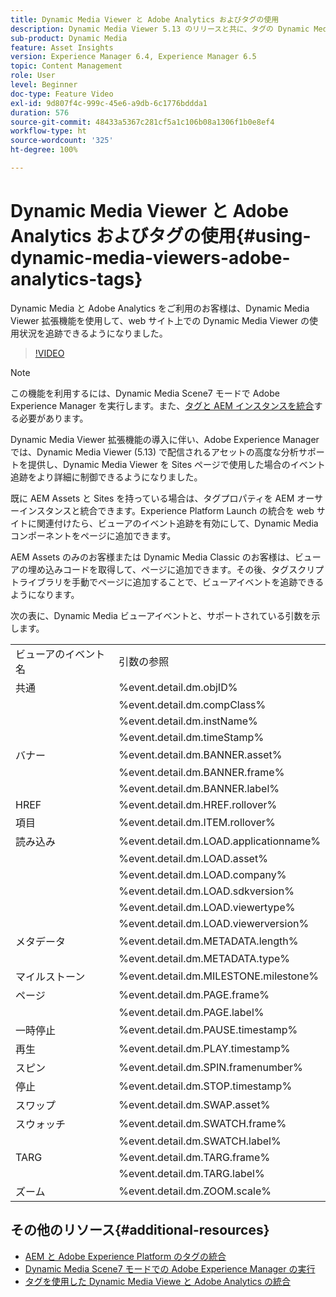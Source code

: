 ```yaml
---
title: Dynamic Media Viewer と Adobe Analytics およびタグの使用
description: Dynamic Media Viewer 5.13 のリリースと共に、タグの Dynamic Media Viewer 拡張機能を使用すると、Dynamic Media、Adobe Analytics、タグのユーザーは、タグ設定で Dynamic Media Viewer 固有のイベントとデータを使用できます。
sub-product: Dynamic Media
feature: Asset Insights
version: Experience Manager 6.4, Experience Manager 6.5
topic: Content Management
role: User
level: Beginner
doc-type: Feature Video
exl-id: 9d807f4c-999c-45e6-a9db-6c1776bddda1
duration: 576
source-git-commit: 48433a5367c281cf5a1c106b08a1306f1b0e8ef4
workflow-type: ht
source-wordcount: '325'
ht-degree: 100%

---
```


# Dynamic Media Viewer と Adobe Analytics およびタグの使用{#using-dynamic-media-viewers-adobe-analytics-tags}

Dynamic Media と Adobe Analytics をご利用のお客様は、Dynamic Media Viewer 拡張機能を使用して、web サイト上での Dynamic Media Viewer の使用状況を追跡できるようになりました。

>[!VIDEO](https://video.tv.adobe.com/v/29308?quality=12&learn=on)

>[!NOTE]
>
> この機能を利用するには、Dynamic Media Scene7 モードで Adobe Experience Manager を実行します。また、[タグと AEM インスタンスを統合](https://experienceleague.adobe.com/docs/experience-manager-learn/sites/integrations/experience-platform-launch/overview.html?lang=ja)する必要があります。

Dynamic Media Viewer 拡張機能の導入に伴い、Adobe Experience Manager では、Dynamic Media Viewer (5.13) で配信されるアセットの高度な分析サポートを提供し、Dynamic Media Viewer を Sites ページで使用した場合のイベント追跡をより詳細に制御できるようになりました。

既に AEM Assets と Sites を持っている場合は、タグプロパティを AEM オーサーインスタンスと統合できます。Experience Platform Launch の統合を web サイトに関連付けたら、ビューアのイベント追跡を有効にして、Dynamic Media コンポーネントをページに追加できます。

AEM Assets のみのお客様または Dynamic Media Classic のお客様は、ビューアの埋め込みコードを取得して、ページに追加できます。その後、タグスクリプトライブラリを手動でページに追加することで、ビューアイベントを追跡できるようになります。

次の表に、Dynamic Media ビューアイベントと、サポートされている引数を示します。

<table>
   <tbody>
      <tr>
         <td>ビューアのイベント名</td>
         <td>引数の参照</td>
      </tr>
      <tr>
         <td> 共通 </td>
         <td> %event.detail.dm.objID% </td>
      </tr>
      <tr>
         <td> </td>
         <td> %event.detail.dm.compClass% </td>
      </tr>
      <tr>
         <td> </td>
         <td> %event.detail.dm.instName% </td>
      </tr>
      <tr>
         <td> </td>
         <td> %event.detail.dm.timeStamp% </td>
      </tr>
      <tr>
         <td> バナー <br></td>
         <td> %event.detail.dm.BANNER.asset% </td>
      </tr>
      <tr>
         <td> </td>
         <td> %event.detail.dm.BANNER.frame% </td>
      </tr>
      <tr>
         <td> </td>
         <td> %event.detail.dm.BANNER.label% </td>
      </tr>
      <tr>
         <td> HREF </td>
         <td> %event.detail.dm.HREF.rollover% </td>
      </tr>
      <tr>
         <td> 項目 </td>
         <td> %event.detail.dm.ITEM.rollover% </td>
      </tr>
      <tr>
         <td> 読み込み </td>
         <td> %event.detail.dm.LOAD.applicationname% </td>
      </tr>
      <tr>
         <td><strong> </strong></td>
         <td> %event.detail.dm.LOAD.asset% </td>
      </tr>
      <tr>
         <td><strong> </strong></td>
         <td> %event.detail.dm.LOAD.company% </td>
      </tr>
      <tr>
         <td><strong> </strong></td>
         <td> %event.detail.dm.LOAD.sdkversion% </td>
      </tr>
      <tr>
         <td><strong> </strong></td>
         <td> %event.detail.dm.LOAD.viewertype% </td>
      </tr>
      <tr>
         <td><strong> </strong></td>
         <td> %event.detail.dm.LOAD.viewerversion% </td>
      </tr>
      <tr>
         <td> メタデータ </td>
         <td> %event.detail.dm.METADATA.length% </td>
      </tr>
      <tr>
         <td> </td>
         <td> %event.detail.dm.METADATA.type% </td>
      </tr>
      <tr>
         <td> マイルストーン </td>
         <td> %event.detail.dm.MILESTONE.milestone% </td>
      </tr>
      <tr>
         <td> ページ </td>
         <td> %event.detail.dm.PAGE.frame% </td>
      </tr>
      <tr>
         <td> </td>
         <td> %event.detail.dm.PAGE.label% </td>
      </tr>
      <tr>
         <td> 一時停止 </td>
         <td> %event.detail.dm.PAUSE.timestamp% </td>
      </tr>
      <tr>
         <td> 再生 </td>
         <td> %event.detail.dm.PLAY.timestamp% </td>
      </tr>
      <tr>
         <td> スピン </td>
         <td> %event.detail.dm.SPIN.framenumber% </td>
      </tr>
      <tr>
         <td> 停止 </td>
         <td> %event.detail.dm.STOP.timestamp% </td>
      </tr>
      <tr>
         <td> スワップ </td>
         <td> %event.detail.dm.SWAP.asset% </td>
      </tr>
      <tr>
         <td> スウォッチ </td>
         <td> %event.detail.dm.SWATCH.frame% </td>
      </tr>
      <tr>
         <td> </td>
         <td> %event.detail.dm.SWATCH.label% </td>
      </tr>
      <tr>
         <td> TARG </td>
         <td> %event.detail.dm.TARG.frame% </td>
      </tr>
      <tr>
         <td> </td>
         <td> %event.detail.dm.TARG.label% </td>
      </tr>
      <tr>
         <td> ズーム </td>
         <td> %event.detail.dm.ZOOM.scale% </td>
      </tr>
   </tbody>
</table>

## その他のリソース{#additional-resources}

* [AEM と Adobe Experience Platform のタグの統合](https://experienceleague.adobe.com/docs/experience-manager-learn/sites/integrations/experience-platform-launch/overview.html?lang=ja)
* [Dynamic Media Scene7 モードでの Adobe Experience Manager の実行](https://experienceleague.adobe.com/docs/experience-manager-65/assets/dynamic/config-dms7.html?lang=ja)
* [タグを使用した Dynamic Media Viewe と Adobe Analytics の統合](https://experienceleague.adobe.com/docs/experience-manager-learn/assets/dynamic-media/dynamic-media-viewer-extension-use.html?lang=ja)
